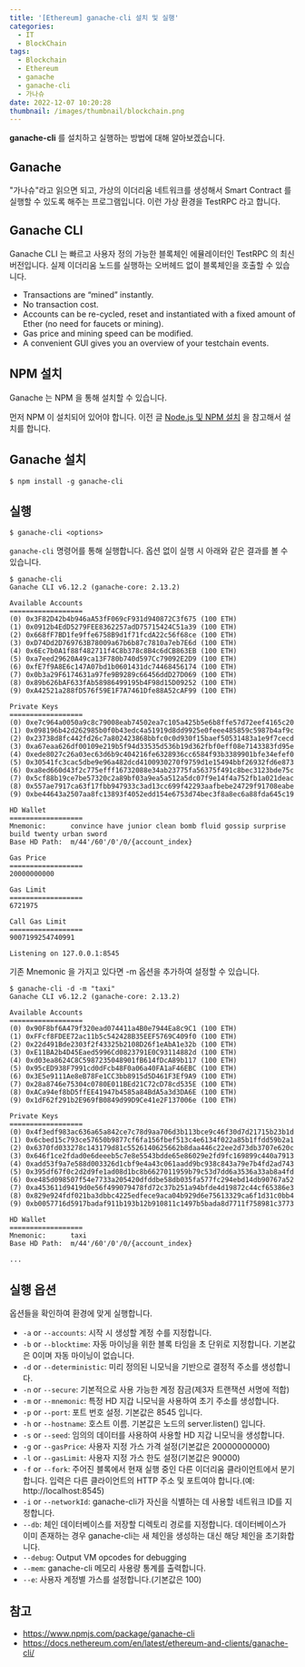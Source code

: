 ```yaml
---
title: '[Ethereum] ganache-cli 설치 및 실행'
categories:
  - IT
  - BlockChain
tags:
  - Blockchain
  - Ethereum
  - ganache
  - ganache-cli
  - 가나슈
date: 2022-12-07 10:20:28
thumbnail: /images/thumbnail/blockchain.png
---
```


**ganache-cli** 를 설치하고 실행하는 방법에 대해 알아보겠습니다.

## Ganache

"가나슈"라고 읽으면 되고, 가상의 이더리움 네트워크를 생성해서 Smart Contract 를 실행할 수 있도록 해주는 프로그램입니다. 이런 가상 환경을 TestRPC 라고 합니다.

## Ganache CLI

Ganache CLI 는 빠르고 사용자 정의 가능한 블록체인 에뮬레이터인 TestRPC 의 최신 버전입니다. 실제 이더리움 노드를 실행하는 오버헤드 없이 블록체인을 호출할 수 있습니다.

- Transactions are “mined” instantly.
- No transaction cost.
- Accounts can be re-cycled, reset and instantiated with a fixed amount of Ether (no need for faucets or mining).
- Gas price and mining speed can be modified.
- A convenient GUI gives you an overview of your testchain events.

## NPM 설치

Ganache 는 NPM 을 통해 설치할 수 있습니다.

먼저 NPM 이 설치되어 있어야 합니다. 이전 글 [Node.js 및 NPM 설치](https://hgko1207.github.io/2022/12/07/linux-24/) 을 참고해서 설치를 합니다.

## Ganache 설치

```shell
$ npm install -g ganache-cli
```

## 실행

```shell
$ ganache-cli <options>
```

`ganache-cli` 명령어를 통해 실행합니다. 옵션 없이 실행 시 아래와 같은 결과를 볼 수 있습니다.

```shell
$ ganache-cli
Ganache CLI v6.12.2 (ganache-core: 2.13.2)

Available Accounts
==================
(0) 0x3F82D42b4b946aA53fF069cF931d940872C3f675 (100 ETH)
(1) 0x0912b4EdD5279FEE8362257adD75715424C51a39 (100 ETH)
(2) 0x668fF7BD1fe9ffe6758B9d1f71fcdA22c56f68ce (100 ETH)
(3) 0xD74Dd2D769763B78009a67b6b87c7810a7eb7E6d (100 ETH)
(4) 0x6Ec7b0A1f88f482711f4C8b378c8B4c6dCB863EB (100 ETH)
(5) 0xa7eed29620A49ca13F780b740d597Cc79092E2D9 (100 ETH)
(6) 0xfE7f9A8E6c147A07bd1b0601431dc74468456174 (100 ETH)
(7) 0x0b3a29F6174631a97fe9B9289c66456ddD27D069 (100 ETH)
(8) 0x89b626bAF633fAb58986499195b4F98d15D09252 (100 ETH)
(9) 0xA42521a288fD576f59E1F7A7461Dfe88A52cAF99 (100 ETH)

Private Keys
==================
(0) 0xe7c964a0050a9c8c79008eab74502ea7c105a425b5e6b8ffe57d72eef4165c20
(1) 0x098196b42d262985b0f0b43edc4a51919d8dd9925e0feee485859c5987b4af9c
(2) 0x23738d8fc442fd26c7a802423868bbfc0c0d930f15baef50531483a1e9f7cecd
(3) 0xa67eaa626df00109e219b5f94d33535d536b19d362fbf0eff08e7143383fd95e
(4) 0xede8027c26a03ec63d6b9c404216fe6328936cc6584f93b3389901bfe34efef0
(5) 0x30541fc3cac5dbe9e96a482dcd4100930270f9759d1e15494bbf26932fd6e873
(6) 0xa8ed660d43f2c775efff16732088e34ab23775fa56375f491c8bec3123bde75c
(7) 0x5cf88b19ce7be57320c2a89bf03a9ea5a512a5dc07f9e14f4a752fb1a021deac
(8) 0x557ae7917ca63f17fbb947933c3ad13cc699f42293aafbebe24729f91708eabe
(9) 0xbe44643a2507aa8fc13893f4052edd154e6753d74bec3f8a8ec6a88fda645c19

HD Wallet
==================
Mnemonic:      convince have junior clean bomb fluid gossip surprise build twenty urban sword
Base HD Path:  m/44'/60'/0'/0/{account_index}

Gas Price
==================
20000000000

Gas Limit
==================
6721975

Call Gas Limit
==================
9007199254740991

Listening on 127.0.0.1:8545
```

기존 Mnemonic 을 가지고 있다면 -m 옵션을 추가하여 설정할 수 있습니다.

```shell
$ ganache-cli -d -m "taxi"
Ganache CLI v6.12.2 (ganache-core: 2.13.2)

Available Accounts
==================
(0) 0x90F8bf6A479f320ead074411a4B0e7944Ea8c9C1 (100 ETH)
(1) 0xFFcf8FDEE72ac11b5c542428B35EEF5769C409f0 (100 ETH)
(2) 0x22d491Bde2303f2f43325b2108D26f1eAbA1e32b (100 ETH)
(3) 0xE11BA2b4D45Eaed5996Cd0823791E0C93114882d (100 ETH)
(4) 0xd03ea8624C8C5987235048901fB614fDcA89b117 (100 ETH)
(5) 0x95cED938F7991cd0dFcb48F0a06a40FA1aF46EBC (100 ETH)
(6) 0x3E5e9111Ae8eB78Fe1CC3bb8915d5D461F3Ef9A9 (100 ETH)
(7) 0x28a8746e75304c0780E011BEd21C72cD78cd535E (100 ETH)
(8) 0xACa94ef8bD5ffEE41947b4585a84BdA5a3d3DA6E (100 ETH)
(9) 0x1dF62f291b2E969fB0849d99D9Ce41e2F137006e (100 ETH)

Private Keys
==================
(0) 0x4f3edf983ac636a65a842ce7c78d9aa706d3b113bce9c46f30d7d21715b23b1d
(1) 0x6cbed15c793ce57650b9877cf6fa156fbef513c4e6134f022a85b1ffdd59b2a1
(2) 0x6370fd033278c143179d81c5526140625662b8daa446c22ee2d73db3707e620c
(3) 0x646f1ce2fdad0e6deeeb5c7e8e5543bdde65e86029e2fd9fc169899c440a7913
(4) 0xadd53f9a7e588d003326d1cbf9e4a43c061aadd9bc938c843a79e7b4fd2ad743
(5) 0x395df67f0c2d2d9fe1ad08d1bc8b6627011959b79c53d7dd6a3536a33ab8a4fd
(6) 0xe485d098507f54e7733a205420dfddbe58db035fa577fc294ebd14db90767a52
(7) 0xa453611d9419d0e56f499079478fd72c37b251a94bfde4d19872c44cf65386e3
(8) 0x829e924fdf021ba3dbbc4225edfece9aca04b929d6e75613329ca6f1d31c0bb4
(9) 0xb0057716d5917badaf911b193b12b910811c1497b5bada8d7711f758981c3773

HD Wallet
==================
Mnemonic:      taxi
Base HD Path:  m/44'/60'/0'/0/{account_index}

...
```

## 실행 옵션

옵션들을 확인하여 환경에 맞게 실행합니다.

- `-a` or `--accounts`: 시작 시 생성할 계정 수를 지정합니다.
- `-b` or `--blocktime`: 자동 마이닝을 위한 블록 타임을 초 단위로 지정합니다. 기본값은 0이며 자동 마이닝이 없습니다.
- `-d` or `--deterministic`: 미리 정의된 니모닉을 기반으로 결정적 주소를 생성합니다.
- `-n` or `--secure`: 기본적으로 사용 가능한 계정 잠금(제3자 트랜잭션 서명에 적합)
- `-m` or `--mnemonic`: 특정 HD 지갑 니모닉을 사용하여 초기 주소를 생성합니다.
- `-p` or `--port`: 포트 번호 설정. 기본값은 8545 입니다.
- `-h` or `--hostname`: 호스트 이름. 기본값은 노드의 server.listen() 입니다.
- `-s` or `--seed`: 임의의 데이터를 사용하여 사용할 HD 지갑 니모닉을 생성합니다.
- `-g` or `--gasPrice`: 사용자 지정 가스 가격 설정(기본값은 20000000000)
- `-l` or `--gasLimit`: 사용자 지정 가스 한도 설정(기본값은 90000)
- `-f` or `--fork`: 주어진 블록에서 현재 실행 중인 다른 이더리움 클라이언트에서 분기합니다. 입력은 다른 클라이언트의 HTTP 주소 및 포트여야 합니다.(예: http://localhost:8545)
- `-i` or `--networkId`: ganache-cli가 자신을 식별하는 데 사용할 네트워크 ID를 지정합니다.
- `--db`: 체인 데이터베이스를 저장할 디렉토리 경로를 지정합니다. 데이터베이스가 이미 존재하는 경우 ganache-cli는 새 체인을 생성하는 대신 해당 체인을 초기화합니다.
- `--debug`: Output VM opcodes for debugging
- `--mem`: ganache-cli 메모리 사용량 통계를 출력합니다.
- `--e`: 사용자 계정별 가스를 설정합니다.(기본값은 100)

## 참고

- https://www.npmjs.com/package/ganache-cli
- https://docs.nethereum.com/en/latest/ethereum-and-clients/ganache-cli/
